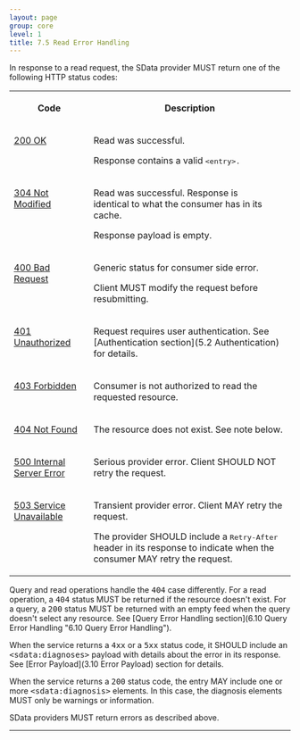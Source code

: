 ```yaml
---
layout: page
group: core
level: 1
title: 7.5 Read Error Handling
---
```


In response to a read request, the SData provider MUST return one of the
following HTTP status codes:

<table class="content">
<tbody>

<tr>

<th>

Code

</th>
<th>

Description

</th>

</tr>

<tr>

<td valign="top">

[200
OK](http://www.w3.org/Protocols/rfc2616/rfc2616-sec10.html#sec10.2.1)

</td>
<td valign="top">

Read was successful.

Response contains a valid <tt>&lt;entry&gt;.</tt>

</td>

</tr>

<tr>

<td valign="top">

[304
Not Modified](http://www.w3.org/Protocols/rfc2616/rfc2616-sec10.html#sec10.3.5)

</td>
<td valign="top">

Read was successful. Response is identical&nbsp;to what the consumer has in its
cache.

Response payload is empty.

</td>

</tr>

<tr>

<td valign="top">

[400
Bad Request](http://www.w3.org/Protocols/rfc2616/rfc2616-sec10.html#sec10.4.1)

</td>
<td valign="top">

Generic status for consumer side error.

Client MUST modify the request before resubmitting.

</td>

</tr>

<tr>

<td valign="top">

[401
Unauthorized](http://www.w3.org/Protocols/rfc2616/rfc2616-sec10.html#sec10.4.2)

</td>
<td valign="top">

Request requires user authentication. See
[Authentication section](5.2 Authentication)
for details.

</td>

</tr>

<tr>

<td valign="top">

[403
Forbidden](http://www.w3.org/Protocols/rfc2616/rfc2616-sec10.html#sec10.4.4)

</td>
<td valign="top">

Consumer is not authorized to read the requested resource.

</td>

</tr>

<tr>

<td valign="top">

[404
Not Found](http://www.w3.org/Protocols/rfc2616/rfc2616-sec10.html#sec10.4.5)

</td>
<td valign="top">

The resource does not exist. See note below.

</td>

</tr>

<tr>

<td valign="top">

[500
Internal Server Error](http://www.w3.org/Protocols/rfc2616/rfc2616-sec10.html#sec10.5.1)

</td>
<td valign="top">

Serious provider error. Client SHOULD NOT retry the request.

</td>

</tr>

<tr>

<td valign="top">

[503
Service Unavailable](http://www.w3.org/Protocols/rfc2616/rfc2616-sec10.html#sec10.5.4)

</td>
<td valign="top">

Transient provider error. Client MAY retry the request.

The provider SHOULD include a <tt>Retry-After</tt> header in its response to
indicate when&nbsp;the consumer MAY retry the request.

</td>

</tr>

</tbody>
</table>

Query and read operations handle the <tt>404</tt> case
differently. For a read operation, a <tt>404</tt> status MUST be returned if the
resource doesn't exist. For a&nbsp;query, a <tt>200</tt> status MUST be returned with
an empty feed when the query doesn't select any resource. See
[Query Error Handling section](6.10 Query Error Handling "6.10 Query Error Handling").

When the service returns a <tt>4xx</tt> or a <tt>5xx</tt> status code, it
SHOULD include an <tt>&lt;sdata:diagnoses&gt;</tt> payload with details about
the error in its response. See
[Error Payload](3.10 Error Payload)
section for details.

When the service returns a <tt>200</tt> status code, the entry MAY include
one or more <tt>&lt;sdata:diagnosis&gt;</tt> elements. In this case, the
diagnosis elements MUST only be&nbsp;warnings or information.

SData providers MUST return errors as described above.

* * *